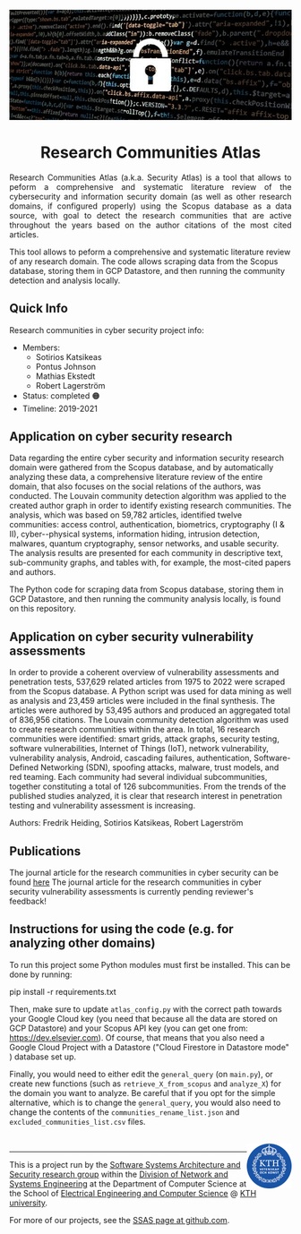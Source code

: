 <!-- This template uses html code to offer a bit prettier formatting. This html
code is limited to the header and footer. The main body is and should be written
in markdown. -->

<h1 align="center" position="relative">
  <br>
  <img src=".images/top.jpg" alt="Decorative image">
  <br>
  <br>
  <span>Research Communities Atlas</span>
  <br>

</h1>

<p align="justify">
  Research Communities Atlas (a.k.a. Security Atlas) is a tool that allows to peform a comprehensive and systematic literature review of the cybersecurity and information security domain (as well as other research domains, if configured properly) using the Scopus database as a data source, with goal to detect the research communities that are active throughout the years based on the author citations of the most cited articles.

  This tool allows to peform a comprehensive and systematic literature review of any research domain. The code allows scraping data from the Scopus database, storing them in GCP Datastore, and then running the community detection and analysis locally. 
<p>

## Quick Info
Research communities in cyber security project info:

- Members:
  - Sotirios Katsikeas
  - Pontus Johnson
  - Mathias Ekstedt
  - Robert Lagerström
- Status: completed :orange_circle:
- Timeline: 2019-2021

## Application on cyber security research 

Data regarding the entire cyber security and information security research domain were gathered from the Scopus database, and by automatically analyzing these data, a comprehensive literature review of the entire domain, that also focuses on the social relations of the authors, was conducted. The Louvain community detection algorithm was applied to the created author graph in order to identify existing research communities. The analysis, which was based on 59,782 articles, identified twelve communities: access control, authentication, biometrics, cryptography (I & II), cyber--physical systems, information hiding, intrusion detection, malwares, quantum cryptography, sensor networks, and usable security. The analysis results are presented for each community in descriptive text, sub-community graphs, and tables with, for example, the most-cited papers and authors.

The Python code for scraping data from Scopus database, storing them in GCP Datastore, and then running the community analysis locally, is found on this repository.

## Application on cyber security vulnerability assessments

In order to provide a coherent overview of vulnerability assessments and penetration tests, 537,629 related articles from 1975 to 2022 were scraped from the Scopus database. A Python script was used for data mining as well as analysis and 23,459 articles were included in the final synthesis. The articles were authored by 53,495 authors and produced an aggregated total of 836,956 citations. The Louvain community detection algorithm was used to create research communities within the area. In total, 16 research communities were identified: smart grids, attack graphs, security testing, software vulnerabilities, Internet of Things (IoT), network vulnerability, vulnerability analysis, Android, cascading failures, authentication, Software-Defined Networking (SDN), spoofing attacks, malware, trust models, and red teaming. Each community had several individual subcommunities, together constituting a total of 126 subcommunities. From the trends of the published studies analyzed, it is clear that research interest in penetration testing and vulnerability assessment is increasing.

Authors: Fredrik Heiding, Sotirios Katsikeas, Robert Lagerström

## Publications
The journal article for the research communities in cyber security can be found [here](https://www.sciencedirect.com/science/article/pii/S157401372100071X?via%3Dihub)
The journal article for the research communities in cyber security vulnerability assessments is currently pending reviewer's feedback!

## Instructions for using the code (e.g. for analyzing other domains)
To run this project some Python modules must first be installed. This can be done by running:

pip install -r requirements.txt

Then, make sure to update `atlas_config.py` with the correct path towards your Google Cloud key (you need that because all the data are stored on GCP Datastore) and your Scopus API key (you can get one from: https://dev.elsevier.com). Of course, that means that you also need a Google Cloud Project with a Datastore ("Cloud Firestore in Datastore mode"
) database set up.

Finally, you would need to either edit the `general_query` (on `main.py`), or create new functions (such as `retrieve_X_from_scopus` and `analyze_X`) for the domain you want to analyze. Be careful that if you opt for the simple alternative, which is to change the `general_query`, you would also need to change the contents of the `communities_rename_list.json` and `excluded_communities_list.csv` files.

<br>

  <a href="https://www.kth.se/nse/research/software-systems-architecture-and-security/" >
    <img src=".images/kth-round.png" alt="KTH logo" width=80 align="right" />
  </a>

- - - -
This is a project run by the [Software Systems Architecture and Security research
group](https://www.kth.se/nse/research/software-systems-architecture-and-security/)
within the [Division of Network and Systems Engineering](https://kth.se/nse) at
the Department of Computer Science at the School of [Electrical Engineering and
Computer Science](https://www.kth.se/en/eecs) @ [KTH university](https://www.kth.se).

For more of our projects, see the [SSAS page at github.com](https://github.com/KTH-SSAS).
